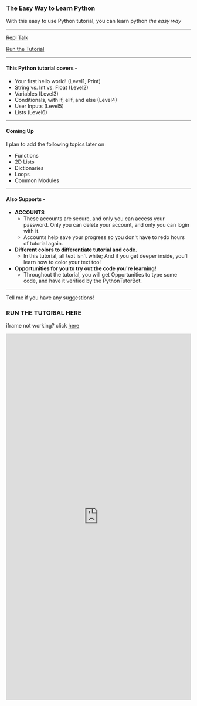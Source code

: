 ### The Easy Way to Learn Python

With this easy to use Python tutorial, you can learn python *the easy way*

____________________________________________________________________________________________________

<a href="https://repl.it/talk/learn/PYTHON-TUTORIAL/92006" class="btn btn-github"><span class="icon"></span>Repl Talk</a>

<a href="https://python.blip.gq/#run-the-tutorial-here" class="btn btn-github"><span class="icon"></span>Run the Tutorial</a>

____________________________________________________________________________________________________

#### This Python tutorial covers -
- Your first hello world! (Level1, Print)
- String vs. Int vs. Float (Level2)
- Variables (Level3)
- Conditionals, with if, elif, and else (Level4)
- User Inputs (Level5)
- Lists (Level6)


____________________________________________________________________________________________________


#### Coming Up
I plan to add the following topics later on

- Functions
- 2D Lists
- Dictionaries
- Loops
- Common Modules 
____________________________________________________________________________________________________

#### Also Supports - 
- **ACCOUNTS**
  - These accounts are secure, and only you can access your password. Only you can delete your account, and only you can login with it. 
  - Accounts help save your progress so you don't have to redo hours of tutorial again.
- **Different colors to differentiate tutorial and code.**
  - In this tutorial, all text isn't white; And if you get deeper inside, you'll learn how to color your text too!
- **Opportunities for you to try out the code you're learning!**
  - Throughout the tutorial, you will get Opportunities to type some code, and have it verified by the PythonTutorBot.
  
  
____________________________________________________________________________________________________

Tell me if you have any suggestions!



### RUN THE TUTORIAL HERE
iframe not working? click [here](https://repl.it/@CoolCoderSJ/Python-TheTutorial?lite=true&outputonly=1)

<iframe height="1000px" width="100%" src="https://repl.it/@CoolCoderSJ/Python-TheTutorial?lite=true&outputonly=1" scrolling="no" frameborder="no" allowtransparency="true" allowfullscreen="true" sandbox="allow-forms allow-pointer-lock allow-popups allow-same-origin allow-scripts allow-modals"></iframe>
